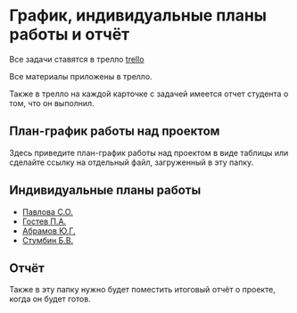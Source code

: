 # График, индивидуальные планы работы и отчёт

Все задачи ставятся в трелло 
[trello](https://trello.com/invite/b/frZdB5yG/fefc37e74441a1cdc6b2b105e330f76b/%D0%B4%D0%B0%D1%88%D0%B1%D0%BE%D1%80%D0%B4)

Все материалы приложены в трелло.

Также в трелло на каждой карточке с задачей имеется отчет студента о том, что он выполнил.

## План-график работы над проектом

Здесь приведите план-график работы над проектом в виде таблицы или сделайте ссылку на отдельный файл, загруженный в эту папку.

## Индивидуальные планы работы

- [Павлова С.О.](pavlova.md)
- [Гостев П.А.](gostev.md)
- [Абрамов Ю.Г.](abramov.md)
- [Стумбин Б.В.](stumben.md)

## Отчёт

Также в эту папку нужно будет поместить итоговый отчёт о проекте, когда он будет готов.
